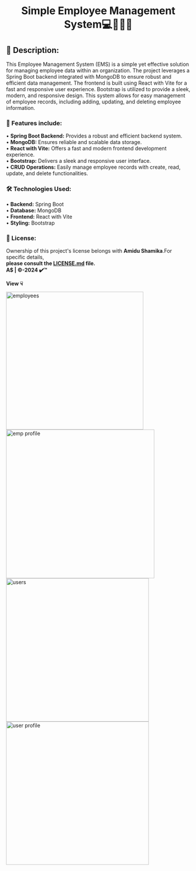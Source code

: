 <h1 align="center">Simple Employee Management System💻🕵️‍♀️📄</h1>

## 🔰 Description:
This Employee Management System (EMS) is a simple yet effective solution for managing employee data within an organization. The project leverages a Spring Boot backend integrated with MongoDB to ensure robust and efficient data management. The frontend is built using React with Vite for a fast and responsive user experience. Bootstrap is utilized to provide a sleek, modern, and responsive design. This system allows for easy management of employee records, including adding, updating, and deleting employee information.

### 🔑 Features include:
• **Spring Boot Backend:** Provides a robust and efficient backend system.<br>
• **MongoDB:** Ensures reliable and scalable data storage.<br>
• **React with Vite:** Offers a fast and modern frontend development experience.<br>
• **Bootstrap:** Delivers a sleek and responsive user interface.<br>
• **CRUD Operations:** Easily manage employee records with create, read, update, and delete functionalities.

### 🛠 Technologies Used:
• **Backend:** Spring Boot<br>
• **Database:** MongoDB<br>
• **Frontend:** React with Vite<br>
• **Styling:** Bootstrap

### 🔺 License:
Ownership of this project's license belongs with **Amidu Shamika**.For specific details,<br> 
**please consult the [LICENSE.md](https://github.com/Amidu99/ReactSpringBootMongoDB-Demo/blob/main/LICENSE) file.** <br>
**A$ | ©️-2024 ✔️™️**

**View ☟**

<img src="https://github.com/user-attachments/assets/3afc7388-cbc5-47d6-9619-e76761f1d7c1" width="375" alt="employees">
<img src="https://github.com/user-attachments/assets/6da977b6-8a80-4208-8cf2-de43eca78ebe" width="405" alt="emp profile"><br>
<img src="https://github.com/user-attachments/assets/626939ac-0771-4652-9872-8963bdc7bb73" width="390" alt="users">
<img src="https://github.com/user-attachments/assets/57a3a516-99b2-46de-8443-6c35267c4b90" width="390" alt="user profile">
